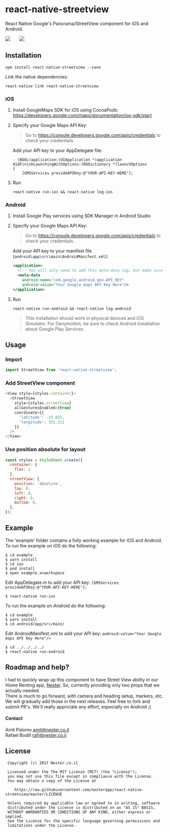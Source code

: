 
# react-native-streetview

React Native Google's Panorama/StreetView component for iOS and Android.

![](http://i.imgur.com/PTFla6o.png)&emsp;&emsp;![](http://i.imgur.com/O3uzwrC.png)

## Installation

```
npm install react-native-streetview --save
```

Link the native dependencies:

```
react-native link react-native-streetview
```

### iOS

1. Install GoogleMaps SDK for iOS using CocoaPods:
		https://developers.google.com/maps/documentation/ios-sdk/start

2. Specify your Google Maps API Key:
    > Go to https://console.developers.google.com/apis/credentials to check your credentials.
 
   Add your API key to your AppDelegate file:

	```
	- (BOOL)application:(UIApplication *)application didFinishLaunchingWithOptions:(NSDictionary *)launchOptions
	{
		[GMSServices provideAPIKey:@"YOUR-API-KEY-HERE"];
	```

3. Run  
	```
	react-native run-ios && react-native log-ios
	```

### Android
1. Install Google Play services using SDK Manager in Android Studio

2. Specify your Google Maps API Key:
    > Go to https://console.developers.google.com/apis/credentials to check your credentials.

   Add your API key to your manifest file (`android\app\src\main\AndroidManifest.xml`):

   ```xml
   <application>
     <!-- You will only need to add this meta-data tag, but make sure it's a child of application -->
     <meta-data
       android:name="com.google.android.geo.API_KEY"
       android:value="Your Google maps API Key Here"/>
   </application>
   ```

3. Run  
	```
	react-native run-android && react-native log-android
	```

   >This installation should work in physical devices and iOS Simulator. For Genymotion, be sure to check Android installation about Google Play Services

## Usage

### Import
```javascript
import StreetView from 'react-native-streetview';
```

### Add StreetView component
```javascript
<View style={styles.container}>
  <StreetView
    style={styles.streetView}
    allGesturesEnabled={true}
    coordinate={{
      'latitude': -33.852,
      'longitude': 151.211
    }}
  />
</View>
```

### Use position absolute for layout
```javascript
const styles = StyleSheet.create({
  container: {
    flex: 1
  },
  streetView: {
    position: 'absolute',
    top: 0,
    left: 0,
    right: 0,
    bottom: 0,
  },
});
```
## Example

The 'example' folder contains a fully working example for iOS and Android.  
To run the example on iOS do the following:  

```
$ cd example
$ yarn install
$ cd ios
$ pod install
$ open example.xcworkspace
```

Edit AppDelegate.m to add your API key:
`[GMSServices provideAPIKey:@"YOUR-API-KEY-HERE"];`

```
$ react-native run-ios
```

To run the example on Android do the following:

```
$ cd example
$ yarn install
$ cd android/app/src/main/
```

Edit AndroidManifest.xml to add your API key:
`android:value="Your Google maps API Key Here"/>`

```
$ cd ../../../../
$ react-native run-android
```

## Roadmap and help?
I had to quickly wrap up this component to have Street View ability in our Home Renting app, [Nester](http://nester.co.il).
So, currently providing only two props that we actually needed.  
There is much to go forward, with camera and heading setup, markers, etc. We will gradually add those in the next releases.
Feel free to fork and submit PR's. We'll really appriciate any effort, especially on Android ;(  

#### Contact
Amit Palomo <amit@nester.co.il>  
Rafael Bodill <rafi@nester.co.il>  

License
--------

     Copyright (c) 2017 Nester.co.il

     Licensed under the The MIT License (MIT) (the "License");
     you may not use this file except in compliance with the License.
     You may obtain a copy of the License at

        https://raw.githubusercontent.com/nesterapp/react-native-streetview/master/LICENSE

     Unless required by applicable law or agreed to in writing, software
     distributed under the License is distributed on an "AS IS" BASIS,
     WITHOUT WARRANTIES OR CONDITIONS OF ANY KIND, either express or implied.
     See the License for the specific language governing permissions and
     limitations under the License.


